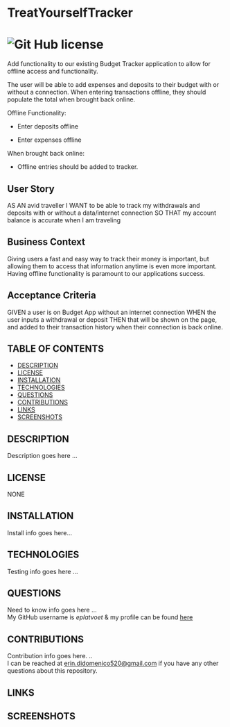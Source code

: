 # TreatYourselfTracker

  
# ![Git Hub license](https://img.shields.io/badge/License-Unlicensed-blue.svg)


Add functionality to our existing Budget Tracker application to allow for offline access and functionality.

The user will be able to add expenses and deposits to their budget with or without a connection. When entering transactions offline, they should populate the total when brought back online.

Offline Functionality:

  * Enter deposits offline

  * Enter expenses offline

When brought back online:

  * Offline entries should be added to tracker.

## User Story
AS AN avid traveller
I WANT to be able to track my withdrawals and deposits with or without a data/internet connection
SO THAT my account balance is accurate when I am traveling

## Business Context

Giving users a fast and easy way to track their money is important, but allowing them to access that information anytime is even more important. Having offline functionality is paramount to our applications success.


## Acceptance Criteria
GIVEN a user is on Budget App without an internet connection
WHEN the user inputs a withdrawal or deposit
THEN that will be shown on the page, and added to their transaction history when their connection is back online.




## TABLE OF CONTENTS
- [DESCRIPTION](#DESCRIPTION)  
- [LICENSE](#LICENSE)  
- [INSTALLATION](#INSTALLATION)  
- [TECHNOLOGIES](#TECHNOLOGIES)  
- [QUESTIONS](#QUESTIONS)  
- [CONTRIBUTIONS](#CONTRIBUTIONS)
- [LINKS](#LINKS)  
- [SCREENSHOTS](#SCREENSHOTS)  

## DESCRIPTION
Description goes here ...

## LICENSE
NONE

## INSTALLATION
Install info goes here...

## TECHNOLOGIES
Testing info goes here ...

## QUESTIONS
Need to know info goes here ...  
My GitHub username is *eplatvoet* & my profile can be found [here](https://github.com/eplatvoet) 

## CONTRIBUTIONS
Contribution info goes here. ..  
I can be reached at erin.didomenico520@gmail.com if you have any other questions about this repository.

## LINKS

## SCREENSHOTS


